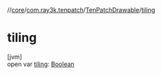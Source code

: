 //[core](../../../index.md)/[com.ray3k.tenpatch](../index.md)/[TenPatchDrawable](index.md)/[tiling](tiling.md)

# tiling

[jvm]\
open var [tiling](tiling.md): [Boolean](https://kotlinlang.org/api/latest/jvm/stdlib/kotlin/-boolean/index.html)

